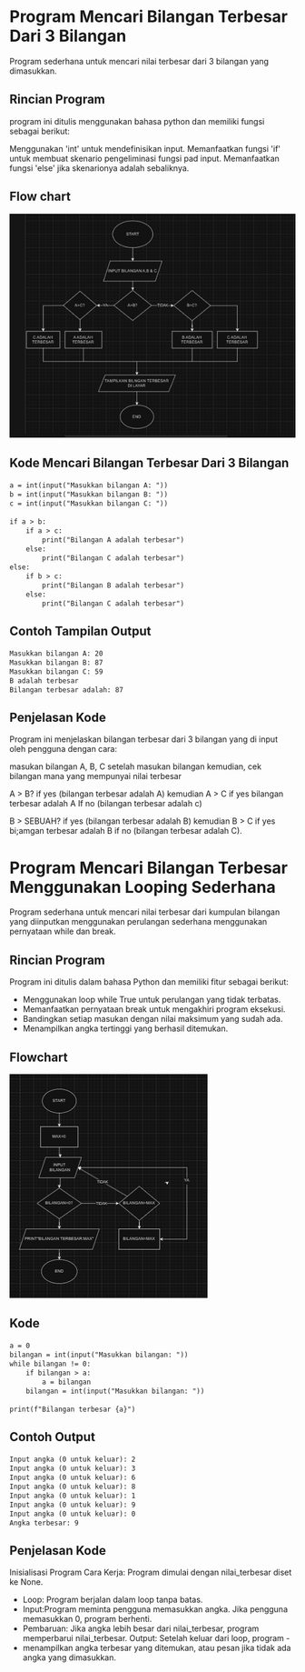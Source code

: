 # Program Mencari Bilangan Terbesar Dari 3 Bilangan
Program sederhana untuk mencari nilai terbesar dari 3 bilangan yang dimasukkan.

## Rincian Program
program ini ditulis menggunakan bahasa python dan memiliki fungsi sebagai berikut:

Menggunakan 'int' untuk mendefinisikan input.
Memanfaatkan fungsi 'if' untuk membuat skenario pengeliminasi fungsi pad input.
Memanfaatkan fungsi 'else' jika skenarionya adalah sebaliknya.

## Flow chart
![Flowchart](FLOWCHART_2.PNG)


## Kode Mencari Bilangan Terbesar Dari 3 Bilangan
````
a = int(input("Masukkan bilangan A: "))
b = int(input("Masukkan bilangan B: "))
c = int(input("Masukkan bilangan C: "))

if a > b:
    if a > c:
        print("Bilangan A adalah terbesar")
    else:
        print("Bilangan C adalah terbesar")
else:
    if b > c:
        print("Bilangan B adalah terbesar")
    else:
        print("Bilangan C adalah terbesar")
````

## Contoh Tampilan Output
````
Masukkan bilangan A: 20
Masukkan bilangan B: 87 
Masukkan bilangan C: 59
B adalah terbesar
Bilangan terbesar adalah: 87
````

## Penjelasan Kode
Program ini menjelaskan bilangan terbesar dari 3 bilangan yang di input oleh pengguna dengan cara:

masukan bilangan A, B, C setelah masukan bilangan kemudian, cek bilangan mana yang mempunyai nilai terbesar

A > B? if yes (bilangan terbesar adalah A) kemudian A > C if yes bilangan terbesar adalah A If no (bilangan terbesar adalah c)

B > SEBUAH? if yes (bilangan terbesar adalah B) kemudian B > C if yes bi;amgan terbesar adalah B if no (bilangan terbesar adalah C).



# Program Mencari Bilangan Terbesar Menggunakan Looping Sederhana
Program sederhana untuk mencari nilai terbesar dari kumpulan bilangan yang diinputkan menggunakan perulangan sederhana menggunakan pernyataan while dan break.

## Rincian Program
Program ini ditulis dalam bahasa Python dan memiliki fitur sebagai berikut:

- Menggunakan loop while True untuk perulangan yang tidak terbatas.
- Memanfaatkan pernyataan break untuk mengakhiri program eksekusi.
- Bandingkan setiap masukan dengan nilai maksimum yang sudah ada.
- Menampilkan angka tertinggi yang berhasil ditemukan.

## Flowchart 
![Flowchart](FLOWCHART_1.PNG)

## Kode
````
a = 0
bilangan = int(input("Masukkan bilangan: "))
while bilangan != 0:
    if bilangan > a:
        a = bilangan
    bilangan = int(input("Masukkan bilangan: "))
    
print(f"Bilangan terbesar {a}")
````

## Contoh Output
````
Input angka (0 untuk keluar): 2
Input angka (0 untuk keluar): 3
Input angka (0 untuk keluar): 6
Input angka (0 untuk keluar): 8
Input angka (0 untuk keluar): 1
Input angka (0 untuk keluar): 9
Input angka (0 untuk keluar): 0
Angka terbesar: 9
````

## Penjelasan Kode

Inisialisasi Program Cara Kerja: Program dimulai dengan nilai_terbesar diset ke None.
- Loop: Program berjalan dalam loop tanpa batas.
- Input:Program meminta pengguna memasukkan angka. Jika pengguna memasukkan 0, program berhenti.
- Pembaruan: Jika angka lebih besar dari nilai_terbesar, program memperbarui nilai_terbesar. Output: Setelah keluar dari loop, program - 
- menampilkan angka terbesar yang ditemukan, atau pesan jika tidak ada angka yang dimasukkan.
